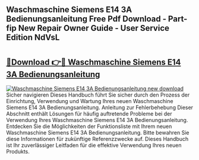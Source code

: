 ## Waschmaschine Siemens E14 3A Bedienungsanleitung Free Pdf Download - Part-fip New Repair Owner Guide - User Service Edition NdVsL

# <h2><a href="http://df3hsv.blite.top/?on=Waschmaschine+Siemens+E14+3A+Bedienungsanleitung">🔗Download 👉🔴 Waschmaschine Siemens E14 3A Bedienungsanleitung</a></h2>

[![Waschmaschine Siemens E14 3A Bedienungsanleitung new download](https://i.imgur.com/lujVjoI.png)](http://df3hsv.blite.top/?on=Waschmaschine+Siemens+E14+3A+Bedienungsanleitung)
Sicher navigieren Dieses Handbuch führt Sie sicher durch den Prozess der Einrichtung, Verwendung und Wartung Ihres neuen Waschmaschine Siemens E14 3A Bedienungsanleitung. Anleitung zur Fehlerbehebung Dieser Abschnitt enthält Lösungen für häufig auftretende Probleme bei der Verwendung Ihres Waschmaschine Siemens E14 3A Bedienungsanleitung. Entdecken Sie die Möglichkeiten der Funktionsliste mit Ihrem neuen Waschmaschine Siemens E14 3A Bedienungsanleitung. Bitte bewahren Sie diese Informationen für zukünftige Referenzzwecke auf. Dieses Handbuch ist Ihr zuverlässiger Leitfaden für die effektive Verwendung Ihres neuen Produkts.
